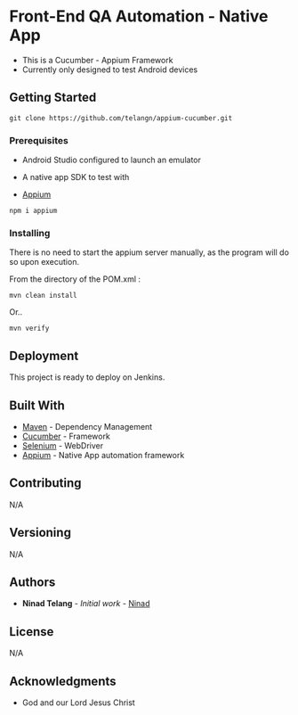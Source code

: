 # Front-End QA Automation - Native App 

* This is a Cucumber - Appium Framework
* Currently only designed to test Android devices

## Getting Started

```
git clone https://github.com/telangn/appium-cucumber.git
```

### Prerequisites

* Android Studio configured to launch an emulator
* A native app SDK to test with

* [Appium](https://www.npmjs.com/package/appium)
```
npm i appium
```

### Installing

There is no need to start the appium server manually, as the program will do so upon execution.

From the directory of the POM.xml :

```
mvn clean install
```
Or..

```
mvn verify
```

## Deployment

This project is ready to deploy on Jenkins. 

## Built With

* [Maven](https://maven.apache.org/) - Dependency Management
* [Cucumber](https://cucumber.io/) - Framework
* [Selenium](https://www.seleniumhq.org/) - WebDriver
* [Appium](http://appium.io/) -  Native App automation framework

## Contributing

N/A

## Versioning

N/A

## Authors

* **Ninad Telang** - *Initial work* - [Ninad](https://github.com/telangn)


## License

N/A

## Acknowledgments

* God and our Lord Jesus Christ
